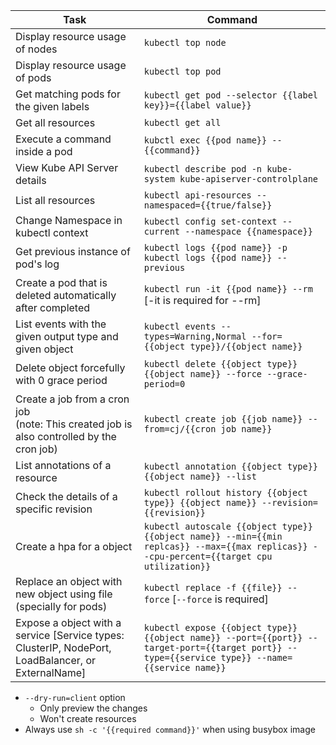 | Task                                                                                               | Command                                                                                                                                        |
|----------------------------------------------------------------------------------------------------|------------------------------------------------------------------------------------------------------------------------------------------------|
| Display resource usage of nodes                                                                    | `kubectl top node`                                                                                                                             |
| Display resource usage of pods                                                                     | `kubectl top pod`                                                                                                                              |
| Get matching pods for the given labels                                                             | `kubectl get pod --selector {{label key}}={{label value}}`                                                                                     |
| Get all resources                                                                                  | `kubectl get all`                                                                                                                              |
| Execute a command inside a pod                                                                     | `kubctl exec {{pod name}} -- {{command}}`                                                                                                      |
| View Kube API Server details                                                                       | `kubectl describe pod -n kube-system kube-apiserver-controlplane`                                                                              |
| List all resources                                                                                 | `kubectl api-resources --namespaced={{true/false}}`                                                                                            |
| Change Namespace in kubectl context                                                                | `kubectl config set-context --current --namespace {{namespace}}`                                                                               |
| Get previous instance of pod's log                                                                 | `kubectl logs {{pod name}} -p` </br>`kubectl logs {{pod name}} --previous`                                                                     |
| Create a pod that is deleted automatically after completed                                         | `kubectl run -it {{pod name}} --rm` [-it is required for --rm]                                                                                 |
| List events with the given output type and given object                                            | `kubectl events --types=Warning,Normal --for={{object type}}/{{object name}}`                                                                  |
| Delete object forcefully with 0 grace period                                                       | `kubectl delete {{object type}} {{object name}} --force --grace-period=0`                                                                      |
| Create a job from a cron job <br/> (note: This created job is also controlled by the cron job)     | `kubectl create job {{job name}} --from=cj/{{cron job name}}`                                                                                  |
| List annotations of a resource                                                                     | `kubectl annotation {{object type}} {{object name}} --list`                                                                                    |
| Check the details of a specific revision                                                           | `kubectl rollout history {{object type}} {{object name}} --revision={{revision}}`                                                              |
| Create a hpa for a object                                                                          | `kubectl autoscale {{object type}} {{object name}} --min={{min replcas}} --max={{max replicas}} --cpu-percent={{target cpu utilization}}`      |
| Replace an object with new object using file (specially for pods)                                  | `kubectl replace -f {{file}} --force` [`--force` is required]                                                                                  |
| Expose a object with a service [Service types: ClusterIP, NodePort, LoadBalancer, or ExternalName] | `kubectl expose {{object type}} {{object name}} --port={{port}} --target-port={{target port}} --type={{service type}} --name={{service name}}` |

* `--dry-run=client` option
    * Only preview the changes
    * Won't create resources
* Always use `sh -c '{{required command}}'` when using busybox image
